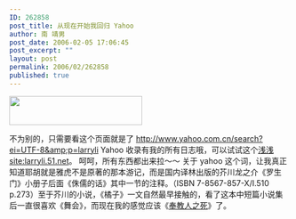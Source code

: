 ```yaml
---
ID: 262858
post_title: 从现在开始我回归 Yahoo
author: 南 靖男
post_date: 2006-02-05 17:06:45
post_excerpt: ""
layout: post
permalink: 2006/02/262858
published: true
---
```

<a href="http://www.yahoo.com.cn/"><img src="http://cn.yimg.com/search/yisou/0510141441/yhlogopg.gif" align="middle" height="52" width="239" /></a>

不为别的，只需要看这个页面就是了 <a href="http://www.yahoo.com.cn/search?ei=UTF-8&amp;p=larryli">http://www.yahoo.com.cn/search?ei=UTF-8&amp;p=larryli</a>
Yahoo 收录有我的所有日志哦，可以试试这个<a href="http://www.yahoo.com.cn/search?vs=larryli.51.net&amp;p=%C7%B3%C7%B3">浅浅 site:larryli.51.net</a>。
呵呵，所有东西都出来拉～～<!--more-->
关于 yahoo 这个词，让我真正知道耶胡就是雅虎不是原著的那本游记，而是国内译林出版的芥川龙之介《罗生门》小册子后面《侏儒的话》其中一节的注释。（ISBN 7-8567-857-X/I.510 p.273）至于芥川的小说，《橘子》一文自然最早接触的，看了这本中短篇小说集后一直很喜欢《舞会》，而现在我的感觉应该《<a href="http://wrc.gro.clinux.org/art/fjrzs.htm">奉教人之死</a>》了。